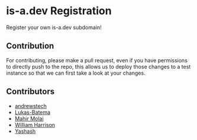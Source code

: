 # is-a.dev Registration

Register your own is-a.dev subdomain!

## Contribution
For contributing, please make a pull request, even if you have permissions to directly push to the repo, this allows us to deploy those changes to a test instance so that we can first take a look at your changes.

## Contributors
* [andrewstech](https://github.com/andrewstech)
* [Lukas-Batema](https://github.com/lukas-batema)
* [Mahir Molai](https://github.com/mtgsquad)
* [William Harrison](https://github.com/williamdavidharrison)
* [Yashash](https://github.com/yashash1511)
